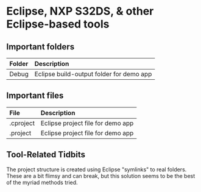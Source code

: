 # Eclipse, NXP S32DS, & other Eclipse-based tools

## Important folders

Folder          | Description
:---            | :---
Debug           | Eclipse build-output folder for demo app

## Important files

File            | Description
:---            | :---
.cproject       | Eclipse project file for demo app
.project        | Eclipse project file for demo app

## Tool-Related Tidbits
The project structure is created using Eclipse "symlinks" to real folders. These are a bit flimsy and can break, but this solution seems to be the best of the myriad methods tried.

